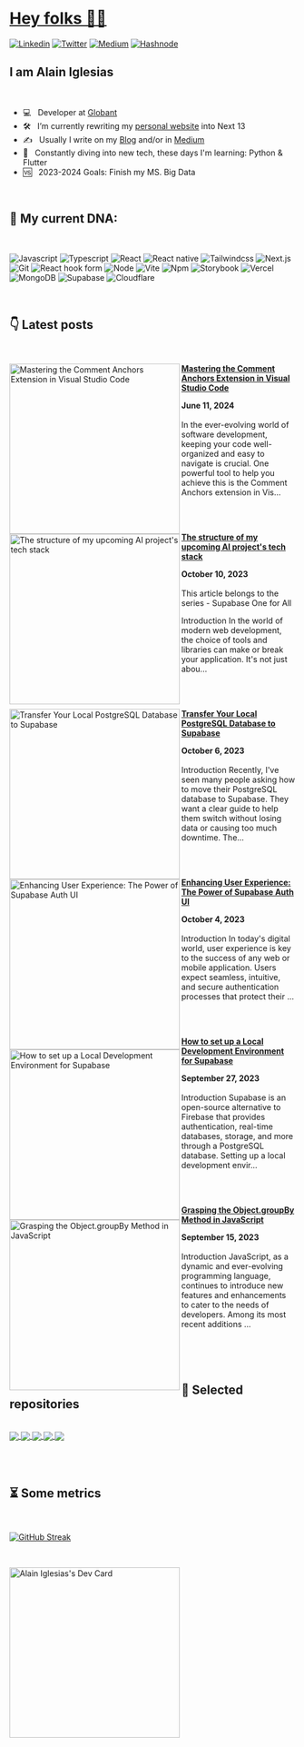 <a href="https://aiherrera.com" target="_blank">
  <h1>Hey folks 👋🏻 </h1>
</a>

<!-- [![forthebadge](https://forthebadge.com/images/badges/winter-is-coming.svg)](https://forthebadge.com) -->
[<img alt="Linkedin" src="https://img.shields.io/badge/LinkedIn-0077B5?style=for-the-badge&logo=linkedin&logoColor=white" />](https://www.linkedin.com/in/-aiherrera/)
[<img alt="Twitter" src="https://img.shields.io/badge/Twitter-1DA1F2?style=for-the-badge&logo=twitter&logoColor=white" />](https://twitter.com/_aiherrera)
[<img alt="Medium" src="https://img.shields.io/badge/Medium-12100E?style=for-the-badge&logo=medium&logoColor=white" />](https://aiherrera.medium.com)
[<img alt="Hashnode" src="https://img.shields.io/badge/Hashnode-2962FF?style=for-the-badge&logo=hashnode&logoColor=white" />](https://hashnode.com/@aiherrera)

<h2>I am Alain Iglesias</h2>

<br>

- 💻 &nbsp; Developer at <a rel="me" href="https://globant.com">Globant</a>
- 🛠 &nbsp; I’m currently rewriting my <a rel="me" href="https://aiherrera.com">personal website</a> into Next 13
- ✍️ &nbsp; Usually I write on my <a rel="me" href="https://blog.aiherrera.com">Blog</a> and/or in <a rel="me" href="https://aiherrera.medium.com">Medium</a>
- 🌱 &nbsp; Constantly diving into new tech, these days I'm learning: Python & Flutter
- 🆚 &nbsp; 2023-2024 Goals: Finish my MS. Big Data

<br>

<h2> 🧬 My current DNA: </h2>

<br>

<p>
  <img alt="Javascript" src="https://img.shields.io/badge/javascript-%23323330.svg?style=for-the-badge&logo=javascript&logoColor=%23F7DF1E" />   
  <img alt="Typescript" src="https://img.shields.io/badge/typescript-%23007ACC.svg?style=for-the-badge&logo=typescript&logoColor=white" /> 

  <img alt="React" src="https://img.shields.io/badge/react-%2320232a.svg?style=for-the-badge&logo=react&logoColor=%2361DAFB" /> 
  <img alt="React native" src="https://img.shields.io/badge/react_native-%2320232a.svg?style=for-the-badge&logo=react&logoColor=%2361DAFB" />
  <img alt="Tailwindcss" src="https://img.shields.io/badge/tailwindcss-%2338B2AC.svg?style=for-the-badge&logo=tailwind-css&logoColor=white" />
  <img alt="Next.js" src="https://img.shields.io/badge/Next-black?style=for-the-badge&logo=next.js&logoColor=white" />
  <img alt="Git" src="https://img.shields.io/badge/git-%23F05033.svg?style=for-the-badge&logo=git&logoColor=white" />
  <img alt="React hook form" src="https://img.shields.io/badge/React%20Hook%20Form-%23EC5990.svg?style=for-the-badge&logo=reacthookform&logoColor=white" />
  <img alt="Node" src="https://img.shields.io/badge/node.js-6DA55F?style=for-the-badge&logo=node.js&logoColor=white" />
  <img alt="Vite" src="https://img.shields.io/badge/vite-%23646CFF.svg?style=for-the-badge&logo=vite&logoColor=white" />
  <img alt="Npm" src="https://img.shields.io/badge/NPM-%23CB3837.svg?style=for-the-badge&logo=npm&logoColor=white" />
  <img alt="Storybook" src="https://img.shields.io/badge/-Storybook-FF4785?style=for-the-badge&logo=storybook&logoColor=white" />
  <img alt="Vercel" src="https://img.shields.io/badge/vercel-%23000000.svg?style=for-the-badge&logo=vercel&logoColor=white" />
  <img alt="MongoDB" src="https://img.shields.io/badge/MongoDB-%234ea94b.svg?style=for-the-badge&logo=mongodb&logoColor=white" />
  <img alt="Supabase" src="https://img.shields.io/badge/Supabase-3ECF8E?style=for-the-badge&logo=supabase&logoColor=white" />
  <img alt="Cloudflare" src="https://img.shields.io/badge/Cloudflare-F38020?style=for-the-badge&logo=Cloudflare&logoColor=white" />
</p>

<br>

<h2>👇 Latest posts</h2>

<br>

<!-- HASHNODE_BLOG:START -->
<p align="left"><a href="https://blog.aiherrera.com/mastering-the-comment-anchors-extension-in-visual-studio-code" title="Mastering the Comment Anchors Extension in Visual Studio Code"><img src="https://cdn.hashnode.com/res/hashnode/image/upload/v1718135816017/96da79b4-9d4d-45c6-bb10-710e50ea5245.png" alt="Mastering the Comment Anchors Extension in Visual Studio Code" width="300px" align="left" /></a><a href="https://blog.aiherrera.com/mastering-the-comment-anchors-extension-in-visual-studio-code" title="Mastering the Comment Anchors Extension in Visual Studio Code"><strong>Mastering the Comment Anchors Extension in Visual Studio Code</strong></a><div><strong>June 11, 2024</strong></div><br/>In the ever-evolving world of software development, keeping your code well-organized and easy to navigate is crucial. One powerful tool to help you achieve this is the Comment Anchors extension in Vis...</p><br/><br/>

<p align="left"><a href="https://blog.aiherrera.com/the-structure-of-my-upcoming-ai-projects-tech-stack" title="The structure of my upcoming AI project's tech stack"><img src="https://cdn.hashnode.com/res/hashnode/image/upload/v1718253206470/8a7e49ee-c19f-4e11-801b-8f15c4624064.png" alt="The structure of my upcoming AI project's tech stack" width="300px" align="left" /></a><a href="https://blog.aiherrera.com/the-structure-of-my-upcoming-ai-projects-tech-stack" title="The structure of my upcoming AI project's tech stack"><strong>The structure of my upcoming AI project's tech stack</strong></a><div><strong>October 10, 2023</strong></div><br/>This article belongs to the series - Supabase One for All

Introduction
In the world of modern web development, the choice of tools and libraries can make or break your application. It's not just abou...</p><br/><br/>

<p align="left"><a href="https://blog.aiherrera.com/transfer-your-local-postgresql-database-to-supabase" title="Transfer Your Local PostgreSQL Database to Supabase"><img src="https://cdn.hashnode.com/res/hashnode/image/upload/v1696576152219/b9d4dfa9-795a-4e6e-a13e-3449e136f296.png" alt="Transfer Your Local PostgreSQL Database to Supabase" width="300px" align="left" /></a><a href="https://blog.aiherrera.com/transfer-your-local-postgresql-database-to-supabase" title="Transfer Your Local PostgreSQL Database to Supabase"><strong>Transfer Your Local PostgreSQL Database to Supabase</strong></a><div><strong>October 6, 2023</strong></div><br/>Introduction
Recently, I've seen many people asking how to move their PostgreSQL database to Supabase. They want a clear guide to help them switch without losing data or causing too much downtime. The...</p><br/><br/>

<p align="left"><a href="https://blog.aiherrera.com/enhancing-user-experience-the-power-of-supabase-auth-ui" title="Enhancing User Experience: The Power of Supabase Auth UI"><img src="https://cdn.hashnode.com/res/hashnode/image/upload/v1696463661649/1727e3ba-d546-4f74-9735-b281809975f3.png" alt="Enhancing User Experience: The Power of Supabase Auth UI" width="300px" align="left" /></a><a href="https://blog.aiherrera.com/enhancing-user-experience-the-power-of-supabase-auth-ui" title="Enhancing User Experience: The Power of Supabase Auth UI"><strong>Enhancing User Experience: The Power of Supabase Auth UI</strong></a><div><strong>October 4, 2023</strong></div><br/>Introduction
In today's digital world, user experience is key to the success of any web or mobile application. Users expect seamless, intuitive, and secure authentication processes that protect their ...</p><br/><br/>

<p align="left"><a href="https://blog.aiherrera.com/how-to-set-up-a-local-development-environment-for-supabase" title="How to set up a Local Development Environment for Supabase"><img src="https://cdn.hashnode.com/res/hashnode/image/upload/v1695852044161/a03fa55e-f4d5-441d-9f4e-3ff11f7209b4.png" alt="How to set up a Local Development Environment for Supabase" width="300px" align="left" /></a><a href="https://blog.aiherrera.com/how-to-set-up-a-local-development-environment-for-supabase" title="How to set up a Local Development Environment for Supabase"><strong>How to set up a Local Development Environment for Supabase</strong></a><div><strong>September 27, 2023</strong></div><br/>Introduction
Supabase is an open-source alternative to Firebase that provides authentication, real-time databases, storage, and more through a PostgreSQL database. Setting up a local development envir...</p><br/><br/>

<p align="left"><a href="https://blog.aiherrera.com/grasping-the-objectgroupby-method-in-javascript" title="Grasping the Object.groupBy Method in JavaScript"><img src="https://cdn.hashnode.com/res/hashnode/image/upload/v1695153475596/7f58256b-d5d7-4cc8-96ae-e6da48a1c7a2.png" alt="Grasping the Object.groupBy Method in JavaScript" width="300px" align="left" /></a><a href="https://blog.aiherrera.com/grasping-the-objectgroupby-method-in-javascript" title="Grasping the Object.groupBy Method in JavaScript"><strong>Grasping the Object.groupBy Method in JavaScript</strong></a><div><strong>September 15, 2023</strong></div><br/>Introduction
JavaScript, as a dynamic and ever-evolving programming language, continues to introduce new features and enhancements to cater to the needs of developers. Among its most recent additions ...</p><br/><br/>


<!-- HASHNODE_BLOG:END -->

<br>

<h2>📌 Selected repositories</h2>

<br>

<a href="https://github.com/aiherrera/vite-react-starter-template" target="_blank">
  <picture>
    <source media="(prefers-color-scheme: dark)" srcset="https://github-readme-stats.vercel.app/api/pin/?username=aiherrera&repo=vite-react-starter-template&theme=dark">
      <img align="center" src="https://github-readme-stats.vercel.app/api/pin/?username=aiherrera&repo=vite-react-starter-template" />
  </picture>
</a>
<a href="https://github.com/aiherrera/turborepo-template" target="_blank">
  <picture>
    <source media="(prefers-color-scheme: dark)" srcset="https://github-readme-stats.vercel.app/api/pin/?username=aiherrera&repo=turborepo-template&theme=dark">
      <img align="center" src="https://github-readme-stats.vercel.app/api/pin/?username=aiherrera&repo=turborepo-template" />
  </picture>
</a>
<a href="https://github.com/aiherrera/react-expo-template" target="_blank">
  <picture>
    <source media="(prefers-color-scheme: dark)" srcset="https://github-readme-stats.vercel.app/api/pin/?username=aiherrera&repo=react-expo-template&theme=dark">
      <img align="center" src="https://github-readme-stats.vercel.app/api/pin/?username=aiherrera&repo=react-expo-template" />
  </picture>
</a>
<a href="https://github.com/aiherrera/nextjs-tauri-template-starter" target="_blank">
  <picture>
    <source media="(prefers-color-scheme: dark)" srcset="https://github-readme-stats.vercel.app/api/pin/?username=aiherrera&repo=nextjs-tauri-template-starter&theme=dark">
      <img align="center" src="https://github-readme-stats.vercel.app/api/pin/?username=aiherrera&repo=nextjs-tauri-template-starter" />
  </picture>
</a>
<a href="https://github.com/aiherrera/analog-clock" target="_blank">
  <picture>
    <source media="(prefers-color-scheme: dark)" srcset="https://github-readme-stats.vercel.app/api/pin/?username=aiherrera&repo=analog-clock&theme=dark">
      <img align="center" src="https://github-readme-stats.vercel.app/api/pin/?username=aiherrera&repo=analog-clock" />
  </picture>
</a>

<br><br>
  
<h2>⏳ Some metrics</h2>

<br>

[![GitHub Streak](https://streak-stats.demolab.com?user=aiherrera&theme=dark&hide_border=true)](https://git.io/streak-stats)

<!-- <a href="#">
  <picture>
    <source media="(prefers-color-scheme: dark)" srcset="https://github-readme-stats.vercel.app/api/top-langs/?username=aiherrera&layout=compact&&hide_border=true&theme=dark">
      <img align="center" src="https://github-readme-stats.vercel.app/api/top-langs/?username=aiherrera&layout=compact&hide_border=true" />
  </picture>
</a>
<a href="#">
  <picture>
    <source media="(prefers-color-scheme: dark)" srcset="https://github-readme-stats.vercel.app/api?username=aiherrera&show_icons=true&rank_icon=github&hide_border=true&count_private=true&layout=compact&theme=dark">
      <img align="center" src="https://github-readme-stats.vercel.app/api?username=aiherrera&show_icons=true&hide_border=true&count_private=true&layout=compact" />
  </picture>
</a> -->

<br>

<a href="https://app.daily.dev/aiherrera" target="_blank"><img src="https://api.daily.dev/devcards/b5e6815ecf934c7f9ea4c90bcbe9b540.png?r=tg8" width="300" alt="Alain Iglesias's Dev Card"/>
</a>
